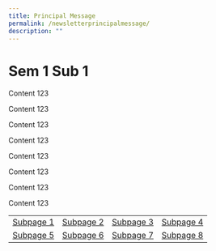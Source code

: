 ```yaml
---
title: Principal Message
permalink: /newsletterprincipalmessage/
description: ""
---
```

# Sem 1 Sub 1
<p>Content 123</p>
<p>Content 123</p>
<p>Content 123</p>
<p>Content 123</p>
<p>Content 123</p>
<p>Content 123</p>
<p>Content 123</p>
<p>Content 123</p>
<table style="width: 100%;">
<tbody>
<tr>
<td style="text-align: center;"><a href="/newsletter2023sem1sub1">Subpage 1</a></td>
<td style="text-align: center;"><a href="/newsletter2023sem1sub2">Subpage 2</a></td>
<td style="text-align: center;"><a href="/newsletter2023sem1sub3">Subpage 3</a></td>
<td style="text-align: center;"><a href="/newsletter2023sem1sub4">Subpage 4</a></td>
</tr>
<tr>
<td style="text-align: center;"><a href="/newsletter2023sem1sub5">Subpage 5</a></td>
<td style="text-align: center;"><a href="/newsletter2023sem1sub6">Subpage 6</a></td>
<td style="text-align: center;"><a href="/newsletter2023sem1sub7">Subpage 7</a></td>
<td style="text-align: center;"><a href="/newsletter2023sem1sub8">Subpage 8</a></td>
</tr>
</tbody>
</table>